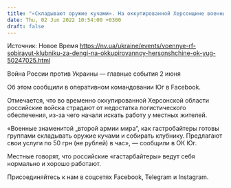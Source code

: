 ```yaml
---
title: "«Складывают оружие кучами». На оккупированной Херсонщине военные РФ нанимаются собирать клубнику к местным жителям"
date: Thu, 02 Jun 2022 10:54:00 +0300
draft: false
---
```

Источник: Новое Время https://nv.ua/ukraine/events/voennye-rf-sobirayut-klubniku-za-dengi-na-okkupirovannoy-hersonshchine-ok-yug-50247025.html


Война России против Украины — главные события 2 июня

Об этом сообщили в оперативном командовании Юг в Facebook.

Отмечается, что во временно оккупированной Херсонской области российские войска страдают от недостатка логистического обеспечения, из-за чего начали искать работу у местных жителей.

«Военные знаменитой „второй армии мира“, как гастробайтеры готовы группами складывать оружие кучами и собирать клубнику. Предлагают свои услуги по 50 грн (не рублей) в час», — сообщили в ОК Юг.

 Местные говорят, что российские «гастарбайтеры» ведут себя нормально и хорошо работают.

Присоединяйтесь к нам в соцсетях Facebook, Telegram и Instagram.
